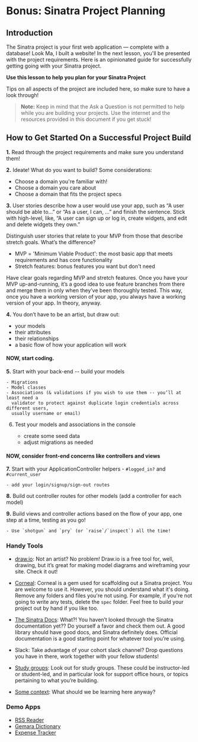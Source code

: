 # Bonus: Sinatra Project Planning

## Introduction

The Sinatra project is your first web application — complete with a database!
Look Ma, I built a website! In the next lesson, you'll be presented with the
project requirements. Here is an opinionated guide for successfully getting
going with your Sinatra project.

**Use this lesson to help you plan for your Sinatra Project**

Tips on all aspects of the project are included here, so make sure to have a
look through!

> **Note:** Keep in mind that the Ask a Question is not permitted to help while
> you are building your projects. Use the internet and the resources provided in
> this document if you get stuck!

## How to Get Started On a Successful Project Build

**1.** Read through the project requirements and make sure you understand them!

**2.** Ideate! What do you want to build? Some considerations:

- Choose a domain you're familiar with!
- Choose a domain you care about
- Choose a domain that fits the project specs

**3.** User stories describe how a user would use your app, such as “A user should
be able to…” or “As a user, I can, …” and finish the sentence. Stick with
high-level, like, “A user can sign up or log in, create widgets, and edit and
delete widgets they own.”

Distinguish user stories that relate to your MVP from those that describe stretch
goals. What’s the difference?

- MVP = 'Minimum Viable Product': the most basic app that meets requirements and has
  core functionality
- Stretch features: bonus features you want but don't need

Have clear goals regarding MVP and stretch features. Once you have your MVP
up-and-running, it’s a good idea to use feature branches from there and merge them
in only when they’ve been thoroughly tested. This way, once you have a working
version of your app, you always have a working version of your app. In theory,
anyway.

**4.** You don’t have to be an artist, but draw out:

- your models
- their attributes
- their relationships
- a basic flow of how your application will work

#### NOW, start coding.

**5.** Start with your back-end -- build your models

    - Migrations
    - Model classes
    - Associations (& validations if you wish to use them -- you’ll at least need a
      validator to protect against duplicate login credentials across different users,
      usually username or email)

6.  Test your models and associations in the console

    - create some seed data
    - adjust migrations as needed

#### NOW, consider front-end concerns like controllers and views

**7.** Start with your ApplicationController helpers - `#logged_in?` and `#current_user`

    - add your login/signup/sign-out routes

**8.** Build out controller routes for other models (add a controller for each model)

**9.** Build views and controller actions based on the flow of your app, one step at a
time, testing as you go!

    - Use `shotgun` and `pry` (or `raise`/`inspect`) all the time!

### Handy Tools

- [draw.io][]: Not an artist? No problem! Draw.io is a free tool for, well, drawing,
  but it’s great for making model diagrams and wireframing your site. Check it out!

- [Corneal][]: Corneal is a gem used for scaffolding out a Sinatra project. You are
  welcome to use it. However, you should understand what it's doing. Remove any
  folders and files you're not using. For example, if you're not going to write any
  tests, delete the `spec` folder. Feel free to build your project out by hand if you
  like too.

- [The Sinatra Docs][]: What?! You haven’t looked through the Sinatra documentation
  yet?? Do yourself a favor and check them out. A good library should have good docs,
  and Sinatra definitely does. Official documentation is a good starting point for
  whatever tool you’re using.

- Slack: Take advantage of your cohort slack channel? Drop questions you have in there,
  work together with your fellow students!

- [Study groups][]: Look out for study groups. These could be instructor-led or
  student-led, and in particular look for support office hours,
  or topics pertaining to what you’re building.

- [Some context][]: What should we be learning here anyway?

### Demo Apps

- [RSS Reader](https://catchup-rss.herokuapp.com/)
- [Gemara Dictionary](http://www.gemaradictionary.com/)
- [Expense Tracker](https://sinatra-expense-tracker.herokuapp.com/)

[draw.io]: https://www.draw.io/
[corneal]: https://github.com/thebrianemory/corneal
[the sinatra docs]: http://sinatrarb.com/documentation.html
[study groups]: https://learn.co/study-groups
[some context]: https://github.com/AyanaZaire/sinatra-section-resources/blob/master/what-to-prioritize-in-sinatra.md
